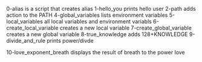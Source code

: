 0-alias is a script that creates alias
1-hello_you prints hello user
2-path adds action to the PATH
4-global_variables lists environment variables
5-local_variables all local variables and environment variabls
6-create_local_variable creates a new local variable
7-create_global_variable creates a new global variable
8-true_knowledge adds 128+KNOWLEDGE
9-divide_and_rule prints power/divde

10-love_exponent_breath displays the result of breath to the power love
